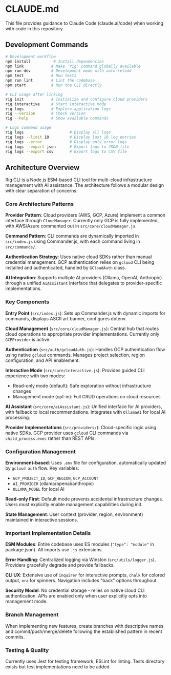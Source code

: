 # CLAUDE.md

This file provides guidance to Claude Code (claude.ai/code) when working with code in this repository.

## Development Commands

```bash
# Development workflow
npm install          # Install dependencies
npm link            # Make 'rig' command globally available
npm run dev         # Development mode with auto-reload
npm test            # Run tests
npm run lint        # Lint the codebase
npm start           # Run the CLI directly

# CLI usage after linking
rig init            # Initialize and configure cloud providers
rig interactive     # Start interactive mode
rig logs            # Explore application logs
rig --version       # Check version
rig --help          # Show available commands

# Logs command usage
rig logs                    # Display all logs
rig logs --limit 10         # Display last 10 log entries
rig logs --error            # Display only error logs
rig logs --export json      # Export logs to JSON file
rig logs --export csv       # Export logs to CSV file
```

## Architecture Overview

Rig CLI is a Node.js ESM-based CLI tool for multi-cloud infrastructure management with AI assistance. The architecture follows a modular design with clear separation of concerns:

### Core Architecture Patterns

**Provider Pattern**: Cloud providers (AWS, GCP, Azure) implement a common interface through `CloudManager`. Currently only GCP is fully implemented, with AWS/Azure commented out in `src/core/cloudManager.js`.

**Command Pattern**: CLI commands are dynamically imported in `src/index.js` using Commander.js, with each command living in `src/commands/`.

**Authentication Strategy**: Uses native cloud SDKs rather than manual credential management. GCP authentication relies on `gcloud` CLI being installed and authenticated, handled by `GCloudAuth` class.

**AI Integration**: Supports multiple AI providers (Ollama, OpenAI, Anthropic) through a unified `AIAssistant` interface that delegates to provider-specific implementations.

### Key Components

**Entry Point** (`src/index.js`): Sets up Commander.js with dynamic imports for commands, displays ASCII art banner, configures dotenv.

**Cloud Management** (`src/core/cloudManager.js`): Central hub that routes cloud operations to appropriate provider implementations. Currently only `GCPProvider` is active.

**Authentication** (`src/auth/gcloudAuth.js`): Handles GCP authentication flow using native `gcloud` commands. Manages project selection, region configuration, and API enablement.

**Interactive Mode** (`src/core/interactive.js`): Provides guided CLI experience with two modes:
- Read-only mode (default): Safe exploration without infrastructure changes
- Management mode (opt-in): Full CRUD operations on cloud resources

**AI Assistant** (`src/core/aiAssistant.js`): Unified interface for AI providers, with fallback to local recommendations. Integrates with `OllamaAI` for local AI processing.

**Provider Implementations** (`src/providers/`): Cloud-specific logic using native SDKs. GCP provider uses `gcloud` CLI commands via `child_process.exec` rather than REST APIs.

### Configuration Management

**Environment-based**: Uses `.env` file for configuration, automatically updated by `gcloud auth` flow. Key variables:
- `GCP_PROJECT_ID`, `GCP_REGION`, `GCP_ACCOUNT`
- `AI_PROVIDER` (ollama/openai/anthropic)
- `OLLAMA_MODEL` for local AI

**Read-only First**: Default mode prevents accidental infrastructure changes. Users must explicitly enable management capabilities during init.

**State Management**: User context (provider, region, environment) maintained in interactive sessions.

### Important Implementation Details

**ESM Modules**: Entire codebase uses ES modules (`"type": "module"` in package.json). All imports use `.js` extensions.

**Error Handling**: Centralized logging via Winston (`src/utils/logger.js`). Providers gracefully degrade and provide fallbacks.

**CLI UX**: Extensive use of `inquirer` for interactive prompts, `chalk` for colored output, `ora` for spinners. Navigation includes "back" options throughout.

**Security Model**: No credential storage - relies on native cloud CLI authentication. APIs are enabled only when user explicitly opts into management mode.

### Branch Management

When implementing new features, create branches with descriptive names and commit/push/merge/delete following the established pattern in recent commits.

### Testing & Quality

Currently uses Jest for testing framework, ESLint for linting. Tests directory exists but test implementations need to be added.